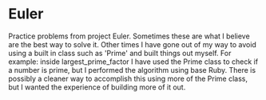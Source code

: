 # Euler

Practice problems from project Euler. Sometimes these are what I believe are the best way to solve it. Other times I have gone out of my way to avoid using a built in class such as 'Prime' and built things out myself. For example: inside largest_prime_factor I have used the Prime class to check if a number is prime, but I performed the algorithm using base Ruby. There is possibly a cleaner way to accomplish this using more of the Prime class, but I wanted the experience of building more of it out.
